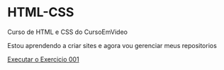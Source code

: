 # HTML-CSS
 Curso de HTML e CSS do CursoEmVideo

Estou aprendendo a criar sites e agora vou gerenciar meus repositorios

<a href="https://wellingtonrochafilho.github.io/HTML-CSS/exercicios/ex001/index.html">Executar o Exercicio 001</a>